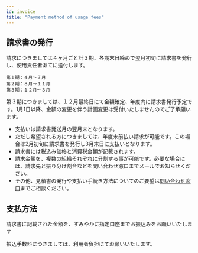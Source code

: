 ```yaml
---
id: invoice
title: "Payment method of usage fees"
---
```



## 請求書の発行

請求につきましては４ヶ月ごと計３期、各期末日締めで翌月初旬に請求書を発行し、使用責任者あてに送付します。

    第１期：４月〜７月
    第２期：８月〜１１月
    第３期：１２月〜３月

第３期につきましては、１２月最終日にて金額確定、年度内に請求書発行予定です。1月1日以降、金額の変更を伴う計画変更は受付いたしませんのでご了承願います。

- 支払いは請求書発送月の翌月末となります。
- ただし希望される方につきましては、年度末前払い請求が可能です。この場合は2月初旬に請求書を発行し3月末日に支払いとなります。
- 請求書には税込み価格と消費税金額が記載されます。
- 請求金額を、複数の組織それぞれに分割する事が可能です。必要な場合には、請求先と振り分け割合などを問い合わせ窓口までメールでお知らせください。
- その他、見積書の発行や支払い手続き方法についてのご要望は[問い合わせ窓口](/application/reference)までご相談ください。

## 支払方法 

請求書に記載された金額を、すみやかに指定口座までお振込みをお願いいたします

振込手数料につきましては、利用者負担にてお願いいたします。

 
